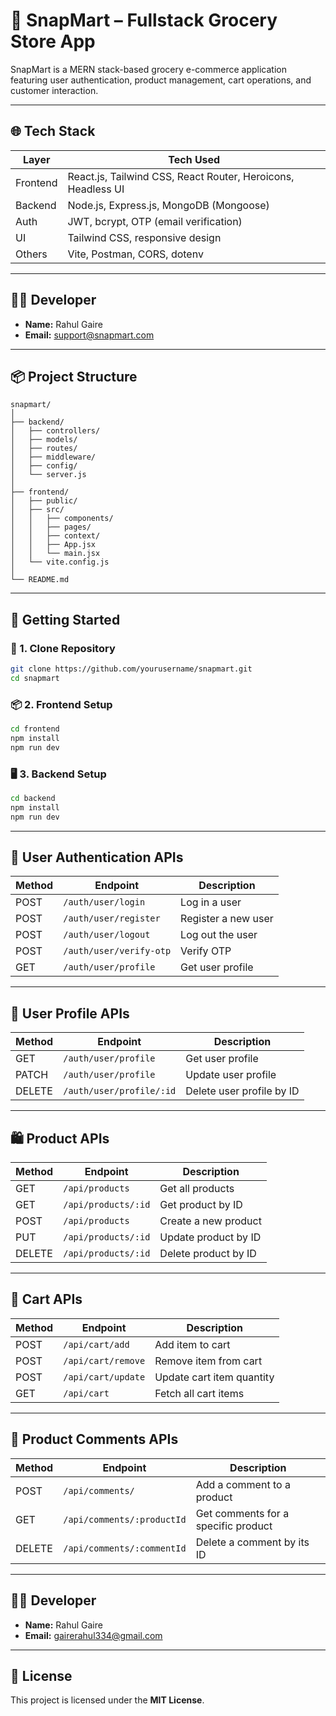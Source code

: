 # 🛒 SnapMart – Fullstack Grocery Store App

SnapMart is a MERN stack-based grocery e-commerce application featuring user authentication, product management, cart operations, and customer interaction.

---

## 🌐 Tech Stack

| Layer     | Tech Used                                      |
|-----------|------------------------------------------------|
| Frontend  | React.js, Tailwind CSS, React Router, Heroicons, Headless UI |
| Backend   | Node.js, Express.js, MongoDB (Mongoose)        |
| Auth      | JWT, bcrypt, OTP (email verification)          |
| UI        | Tailwind CSS, responsive design                |
| Others    | Vite, Postman, CORS, dotenv                    |

---

## 🧑‍💻 Developer

- **Name:** Rahul Gaire  
- **Email:** support@snapmart.com  

---

## 📦 Project Structure

```
snapmart/
│
├── backend/
│   ├── controllers/
│   ├── models/
│   ├── routes/
│   ├── middleware/
│   ├── config/
│   └── server.js
│
├── frontend/
│   ├── public/
│   ├── src/
│   │   ├── components/
│   │   ├── pages/
│   │   ├── context/
│   │   ├── App.jsx
│   │   └── main.jsx
│   └── vite.config.js
│
└── README.md
```

---

## 🚀 Getting Started

### 📁 1. Clone Repository

```bash
git clone https://github.com/yourusername/snapmart.git
cd snapmart
```

### 📦 2. Frontend Setup

```bash
cd frontend
npm install
npm run dev
```

### 🖥️ 3. Backend Setup

```bash
cd backend
npm install
npm run dev
```

---

## 🔐 User Authentication APIs

| Method | Endpoint                    | Description            |
|--------|-----------------------------|------------------------|
| POST   | `/auth/user/login`          | Log in a user          |
| POST   | `/auth/user/register`       | Register a new user    |
| POST   | `/auth/user/logout`         | Log out the user       |
| POST   | `/auth/user/verify-otp`     | Verify OTP             |
| GET    | `/auth/user/profile`        | Get user profile       |

---

## 👤 User Profile APIs

| Method | Endpoint                      | Description                  |
|--------|-------------------------------|------------------------------|
| GET    | `/auth/user/profile`          | Get user profile             |
| PATCH  | `/auth/user/profile`          | Update user profile          |
| DELETE | `/auth/user/profile/:id`      | Delete user profile by ID    |

---

## 🛍️ Product APIs

| Method | Endpoint                     | Description                   |
|--------|------------------------------|-------------------------------|
| GET    | `/api/products`              | Get all products              |
| GET    | `/api/products/:id`          | Get product by ID             |
| POST   | `/api/products`              | Create a new product          |
| PUT    | `/api/products/:id`          | Update product by ID          |
| DELETE | `/api/products/:id`          | Delete product by ID          |

---

## 🛒 Cart APIs

| Method | Endpoint                 | Description                 |
|--------|--------------------------|-----------------------------|
| POST   | `/api/cart/add`          | Add item to cart            |
| POST   | `/api/cart/remove`       | Remove item from cart       |
| POST   | `/api/cart/update`       | Update cart item quantity   |
| GET    | `/api/cart`              | Fetch all cart items        |

---

## 💬 Product Comments APIs

| Method | Endpoint                            | Description                         |
|--------|-------------------------------------|-------------------------------------|
| POST   | `/api/comments/`                    | Add a comment to a product          |
| GET    | `/api/comments/:productId`          | Get comments for a specific product |
| DELETE | `/api/comments/:commentId`          | Delete a comment by its ID          |

---
## 🧑‍💻 Developer

- **Name:** Rahul Gaire  
- **Email:** gairerahul334@gmail.com  

---
## 📄 License

This project is licensed under the **MIT License**.
